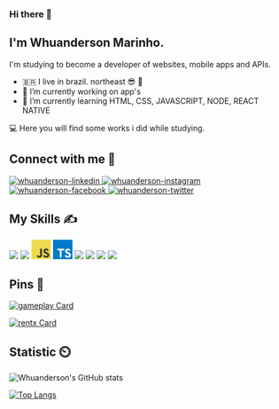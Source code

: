 ### Hi there 👋

## I'm Whuanderson Marinho.
I'm studying to become a developer of websites, mobile apps and APIs.
- 🇧🇷 I live in brazil. northeast 😎 🌅
- 🔭 I’m currently working on app's
- 🌱 I’m currently learning HTML, CSS, JAVASCRIPT, NODE, REACT NATIVE

:computer: Here you will find some works i did while studying.

## Connect with me 🔗
<p>
<a href="https://www.linkedin.com/in/whuanderson-de-sousa-porto-marinho-a07204216/" target="_blank">
  <img aling="center" alt="whuanderson-linkedin" height="30" width="30" src="https://cdn.jsdelivr.net/gh/devicons/devicon/icons/linkedin/linkedin-plain.svg" style="max-width:100%;">
  </a>
<a href="https://www.instagram.com/whuandersonp/" target="_blank">
  <img aling="center" alt="whuanderson-instagram" height="30" width="30" src="https://cdn.jsdelivr.net/npm/simple-icons@3.0.1/icons/instagram.svg" style="max-width:100%;">
  </a>
  <a href="https://www.facebook.com/WhuandersonMarinho" target="_blank">
  <img aling="center" alt="whuanderson-facebook" height="30" width="30" src="https://cdn.jsdelivr.net/gh/devicons/devicon/icons/facebook/facebook-plain.svg" style="max-width:100%;">
  </a>
    <a href="https://twitter.com/Whuanderson" target="_blank">
  <img aling="center" alt="whuanderson-twitter" height="30" width="30" src="https://cdn.jsdelivr.net/gh/devicons/devicon/icons/twitter/twitter-original.svg" style="max-width:100%;">
  </a>
  </P>
  
## My Skills ✍️
<p>
<img src="https://camo.githubusercontent.com/63f020ff7abb9f79c154acf4a7f6eab051eec7573839195e0cd5c6697fe4e01a/68747470733a2f2f7777772e637265617469766566726565646f6d2e636f2e756b2f77702d636f6e74656e742f75706c6f6164732f323031332f30332f30302d616e64726f69642d342d305f69636f6e732e706e67" height="35px" data-canonical-src="https://www.creativefreedom.co.uk/wp-content/uploads/2013/03/00-android-4-0_icons.png" style="max-width:100%;">
<img src="https://camo.githubusercontent.com/7877b535720fe5bb7b1d265d7113d06a127ffb065ef2dbb3eb525e6275353947/68747470733a2f2f7777772e66726565706e676c6f676f732e636f6d2f75706c6f6164732f6170706c652d6c6f676f2d706e672f6170706c652d6c6f676f2d69636f6e2d7472616e73706172656e742d706e672d7376672d766563746f722d332e706e67" height="35px" data-canonical-src="https://www.freepnglogos.com/uploads/apple-logo-png/apple-logo-icon-transparent-png-svg-vector-3.png" style="max-width:100%;">

<img src="https://raw.githubusercontent.com/github/explore/80688e429a7d4ef2fca1e82350fe8e3517d3494d/topics/javascript/javascript.png" height="35px" style="max-width:100%;">

<img src="https://raw.githubusercontent.com/github/explore/80688e429a7d4ef2fca1e82350fe8e3517d3494d/topics/typescript/typescript.png" height="35px" style="max-width:100%;">
  
<img src="https://camo.githubusercontent.com/f990180f9fbc4901c5ea7ab4d6e757306064176dcba5e4edf57e8e701a7c04fa/68747470733a2f2f6170706d6173746572732e696f2f7374617469632f72656163742d34376365366537376630333930323065653265373661313063316539383865392e706e67" height="35px" data-canonical-src="https://appmasters.io/static/react-47ce6e77f039020ee2e76a10c1e988e9.png" style="max-width:100%;">
<img src="https://camo.githubusercontent.com/b14dca1713330627c2ffd3443c6770c27c193745afb7e810382ae571add48964/68747470733a2f2f7365656b6c6f676f2e636f6d2f696d616765732f462f6669676d612d6c6f676f2d453445323144334145412d7365656b6c6f676f2e636f6d2e706e67" height="35px" data-canonical-src="https://seeklogo.com/images/F/figma-logo-E4E21D3AEA-seeklogo.com.png" style="max-width:100%;">
 <img src="https://cdn.jsdelivr.net/gh/devicons/devicon/icons/css3/css3-original.svg" height="35px" style="max-width:100%;">
 <img src="https://cdn.jsdelivr.net/gh/devicons/devicon/icons/html5/html5-original.svg" height="35px" style="max-width:100%;">
 
 </p>
 
 ## Pins 📌

 [![gameplay Card](https://github-readme-stats.vercel.app/api/pin/?username=whuanderson&repo=gameplay-nlw-rn)](https://github.com/Whuanderson/gameplay-nlw-rn)
 
  [![rentx Card](https://github-readme-stats.vercel.app/api/pin/?username=whuanderson&repo=rentx-ignit-complet-rocket-seat)](https://github.com/Whuanderson/rentx-ignit-complet-rocket-seat)

## Statistic ⏲️ 
![Whuanderson's GitHub stats](https://github-readme-stats.vercel.app/api?username=Whuanderson&show_icons=true&theme=dracula)


[![Top Langs](https://github-readme-stats.vercel.app/api/top-langs/?username=Whuanderson)](https://github.com/Whuanderson/github-readme-stats)


